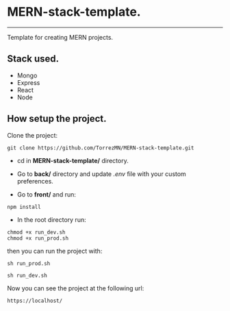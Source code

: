 # MERN-stack-template.
---
Template for creating MERN projects.
## Stack used.
* Mongo
* Express
* React
* Node
## How setup the project.
Clone the project:

```
git clone https://github.com/TorrezMN/MERN-stack-template.git
```
+ cd in **MERN-stack-template/** directory.

+ Go to **back/** directory and update *.env* file with your custom preferences. 

+ Go to **front/** and run:

```
npm install
```

+ In the root directory run:

```
chmod +x run_dev.sh 
chmod +x run_prod.sh 
```
then you can run the project with:

```
sh run_prod.sh
```

```
sh run_dev.sh
```

Now you can see the project at the following url:

```
https://localhost/
```



